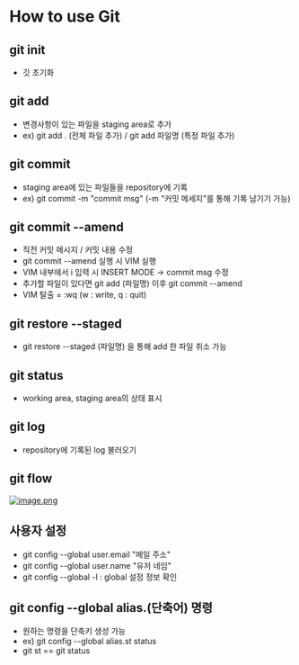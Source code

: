 # How to use Git

## git init
- 깃 초기화

## git add
- 변경사항이 있는 파일을 staging area로 추가
- ex) git add . (전체 파일 추가) / git add 파일명 (특정 파일 추가)

## git commit
- staging area에 있는 파일들을 repository에 기록
- ex) git commit -m "commit msg" (-m "커밋 메세지"를 통해 기록 남기기 가능)

## git commit --amend
- 직전 커밋 메시지 / 커밋 내용 수정
- git commit --amend 실행 시 VIM 실행
- VIM 내부에서 i 입력 시 INSERT MODE -> commit msg 수정
- 추가할 파일이 있다면 git add (파일명) 이후 git commit --amend
- VIM 탈출 = :wq (w : write, q : quit)

## git restore --staged
- git restore --staged (파일명) 을 통해 add 한 파일 취소 가능

## git status
- working area, staging area의 상태 표시

## git log
- repository에 기록된 log 불러오기

## git flow
[![image.png](https://i.postimg.cc/J7gFDGDS/image.png)](https://postimg.cc/Z08HXYLL)

## 사용자 설정
- git config --global user.email "메일 주소"
- git config --global user.name "유저 네임"
- git config --global -l : global 설정 정보 확인

## git config --global alias.(단축어) 명령
- 원하는 명령을 단축키 생성 가능
- ex) git config --global alias.st status
- git st == git status
